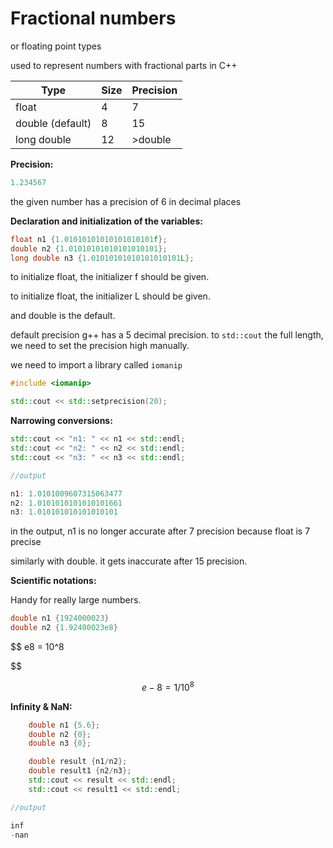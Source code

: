 # Fractional numbers

or floating point types

used to represent numbers with fractional parts in C++

| Type  | Size | Precision |
| --- | --- | --- |
| float  | 4 | 7 |
| double (default) | 8 | 15 |
| long double | 12 | >double |

**Precision:** 

```cpp
1.234567
```

the given number has a precision of 6 in decimal places

**Declaration and initialization of the variables:**

```cpp
float n1 {1.01010101010101010101f};
double n2 {1.01010101010101010101};
long double n3 {1.01010101010101010101L};
```

to initialize float, the initializer f should be given.

to initialize float, the initializer L should be given.

and double is the default. 

default precision g++ has a 5 decimal precision. to `std::cout` the full length, we need to set the precision high manually. 

we need to import a library called `iomanip`

```cpp
#include <iomanip>

std::cout << std::setprecision(20);
```

**Narrowing conversions:**

```cpp
std::cout << "n1: " << n1 << std::endl;
std::cout << "n2: " << n2 << std::endl;
std::cout << "n3: " << n3 << std::endl;
```

```cpp
//output

n1: 1.0101009607315063477
n2: 1.0101010101010101661
n3: 1.010101010101010101
```

in the output, n1 is no longer accurate after 7 precision because float is 7 precise

similarly with double. it gets inaccurate after 15 precision.

**Scientific notations:**

Handy for really large numbers.

```cpp
double n1 {1924000023}
double n2 {1.92400023e8}
```

$$
e8 = 10^8

$$

$$
e-8 = 1/10^8
$$

**Infinity & NaN:**

```cpp
    double n1 {5.6};
    double n2 {0};
    double n3 {0};

    double result {n1/n2};
    double result1 {n2/n3};
    std::cout << result << std::endl;
    std::cout << result1 << std::endl;
```

```cpp
//output

inf
-nan
```